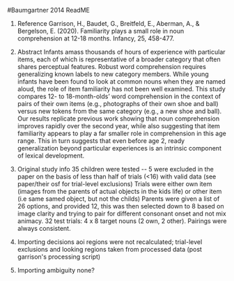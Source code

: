 #Baumgartner 2014 ReadME

1. Reference
Garrison, H., Baudet, G., Breitfeld, E., Aberman, A., & Bergelson, E. (2020). Familiarity plays a small role in noun comprehension at 12-18 months. Infancy, 25, 458-477.


2. Abstract
Infants amass thousands of hours of experience with particular items, each of which is representative of a broader category that often shares perceptual features. Robust word comprehension requires generalizing known labels to new category members. While young infants have been found to look at common nouns when they are named aloud, the role of item familiarity has not been well examined. This study compares 12- to 18-month-olds’ word comprehension in the context of pairs of their own items (e.g., photographs of their own shoe and ball) versus new tokens from the same category (e.g., a new shoe and ball). Our results replicate previous work showing that noun comprehension improves rapidly over the second year, while also suggesting that item familiarity appears to play a far smaller role in comprehension in this age range. This in turn suggests that even before age 2, ready generalization beyond particular experiences is an intrinsic component of lexical development.

3. Original study info
35 children were tested -- 5 were excluded in the paper on the basis of less than half of trials (<16) with valid data (see paper/their osf for trial-level exclusions)
Trials were either own item (images from the parents of actual objects in the kids life) or other item (i.e same samed object, but not the childs) 
Parents were given a list of 26 options, and provided 12, this was then selected down to 8 based on image clarity and trying to pair for different consonant onset and not mix animacy. 
32 test trials: 4 x 8 target nouns (2 own, 2 other). Pairings were always consistent. 


4. Importing decisions
aoi regions were not recalculated; trial-level exclusions and looking regions taken from processed  data (post garrison's processing script)

5. Importing ambiguity
none?